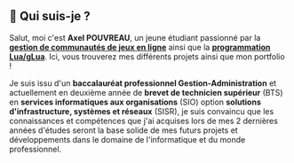 ## 🤔 Qui suis-je ?

Salut, moi c'est **Axel POUVREAU**, un jeune étudiant passionné par la **[gestion de communautés de jeux en ligne](https://discord.com/)** ainsi que la **[programmation Lua/gLua](https://fr.wikipedia.org/wiki/Lua)**. Ici, vous trouverez mes différents projets ainsi que mon portfolio !

Je suis issu d'un **baccalauréat professionnel Gestion-Administration** et actuellement en deuxième année de **brevet de technicien supérieur** (BTS) en **services informatiques aux organisations** (SIO) option **solutions d'infrastructure, systèmes et réseaux** (SISR), je suis convaincu que les connaissances et compétences que j'ai acquises lors de mes 2 dernières années d'études seront la base solide de mes futurs projets et développements dans le domaine de l'informatique et du monde professionnel.
